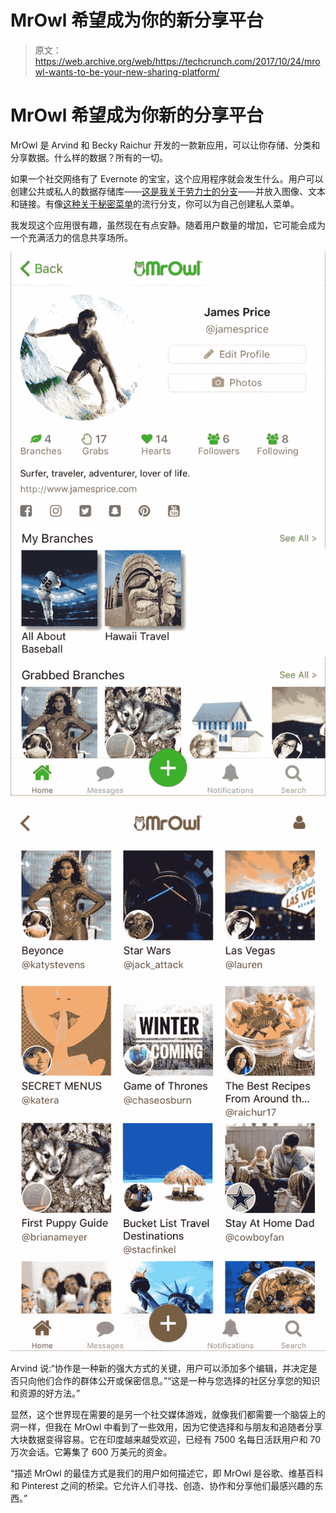 # MrOwl 希望成为你的新分享平台

> 原文：<https://web.archive.org/web/https://techcrunch.com/2017/10/24/mrowl-wants-to-be-your-new-sharing-platform/>

# MrOwl 希望成为你新的分享平台

MrOwl 是 Arvind 和 Becky Raichur 开发的一款新应用，可以让你存储、分类和分享数据。什么样的数据？所有的一切。

如果一个社交网络有了 Evernote 的宝宝，这个应用程序就会发生什么。用户可以创建公共或私人的数据存储库——[这是我关于劳力士的分支](https://web.archive.org/web/20230323141144/https://www.mrowl.com/user/john_biggs/rolex)——并放入图像、文本和链接。有像[这种关于秘密菜单](https://web.archive.org/web/20230323141144/https://www.mrowl.com/user/katera/secret_menus)的流行分支，你可以为自己创建私人菜单。

我发现这个应用很有趣，虽然现在有点安静。随着用户数量的增加，它可能会成为一个充满活力的信息共享场所。

![](img/8c714bdc02fd6d68491096a20df0b8ec.png)

![](img/c676d8a30570583013f689f0488b4e84.png)

Arvind 说:“协作是一种新的强大方式的关键，用户可以添加多个编辑，并决定是否只向他们合作的群体公开或保密信息。”“这是一种与您选择的社区分享您的知识和资源的好方法。”

显然，这个世界现在需要的是另一个社交媒体游戏，就像我们都需要一个脑袋上的洞一样，但我在 MrOwl 中看到了一些效用，因为它使选择和与朋友和追随者分享大块数据变得容易。它在印度越来越受欢迎，已经有 7500 名每日活跃用户和 70 万次会话。它筹集了 600 万美元的资金。

“描述 MrOwl 的最佳方式是我们的用户如何描述它，即 MrOwl 是谷歌、维基百科和 Pinterest 之间的桥梁。它允许人们寻找、创造、协作和分享他们最感兴趣的东西。”